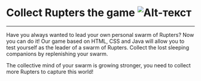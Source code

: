 # Collect Rupters the game ![Alt-текст](https://github.com/kms0207/collectRupters/blob/main/images/rupter.gif)

____

Have you always wanted to lead your own personal swarm of Rupters?
Now you can do it!
Our game based on HTML, CSS and Java will allow you to test yourself as the leader of a swarm of Rupters. 
Collect the lost sleeping companions by replenishing your swarm.

The collective mind of your swarm is growing stronger, you need to collect more Rupters to capture this world!
